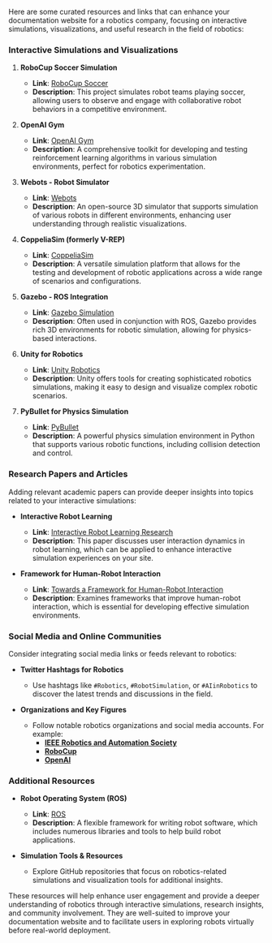 Here are some curated resources and links that can enhance your documentation website for a robotics company, focusing on interactive simulations, visualizations, and useful research in the field of robotics:

### Interactive Simulations and Visualizations

1. **RoboCup Soccer Simulation**  
   - **Link**: [RoboCup Soccer](https://robocup.org/robocup-soccer/)  
   - **Description**: This project simulates robot teams playing soccer, allowing users to observe and engage with collaborative robot behaviors in a competitive environment.

2. **OpenAI Gym**  
   - **Link**: [OpenAI Gym](https://gym.openai.com/)  
   - **Description**: A comprehensive toolkit for developing and testing reinforcement learning algorithms in various simulation environments, perfect for robotics experimentation.

3. **Webots - Robot Simulator**  
   - **Link**: [Webots](https://cyberbotics.com/)  
   - **Description**: An open-source 3D simulator that supports simulation of various robots in different environments, enhancing user understanding through realistic visualizations.

4. **CoppeliaSim (formerly V-REP)**  
   - **Link**: [CoppeliaSim](https://www.coppeliarobotics.com/)  
   - **Description**: A versatile simulation platform that allows for the testing and development of robotic applications across a wide range of scenarios and configurations.

5. **Gazebo - ROS Integration**  
   - **Link**: [Gazebo Simulation](http://gazebosim.org/)  
   - **Description**: Often used in conjunction with ROS, Gazebo provides rich 3D environments for robotic simulation, allowing for physics-based interactions.

6. **Unity for Robotics**  
   - **Link**: [Unity Robotics](https://unity.com/solutions/robotics)  
   - **Description**: Unity offers tools for creating sophisticated robotics simulations, making it easy to design and visualize complex robotic scenarios.

7. **PyBullet for Physics Simulation**  
   - **Link**: [PyBullet](https://pybullet.org/wordpress/)  
   - **Description**: A powerful physics simulation environment in Python that supports various robotic functions, including collision detection and control.

### Research Papers and Articles

Adding relevant academic papers can provide deeper insights into topics related to your interactive simulations:

- **Interactive Robot Learning**  
  - **Link**: [Interactive Robot Learning Research](https://www.sciencedirect.com/science/article/pii/S0957417420307150)  
  - **Description**: This paper discusses user interaction dynamics in robot learning, which can be applied to enhance interactive simulation experiences on your site.

- **Framework for Human-Robot Interaction**  
  - **Link**: [Towards a Framework for Human-Robot Interaction](https://link.springer.com/chapter/10.1007/978-3-030-14557-2_3)  
  - **Description**: Examines frameworks that improve human-robot interaction, which is essential for developing effective simulation environments.

### Social Media and Online Communities

Consider integrating social media links or feeds relevant to robotics:

- **Twitter Hashtags for Robotics**  
   - Use hashtags like `#Robotics`, `#RobotSimulation`, or `#AIinRobotics` to discover the latest trends and discussions in the field.

- **Organizations and Key Figures**  
   - Follow notable robotics organizations and social media accounts. For example:
     - **[IEEE Robotics and Automation Society](https://twitter.com/ieeeRAS)**
     - **[RoboCup](https://twitter.com/RoboCup)**
     - **[OpenAI](https://twitter.com/OpenAI)**

### Additional Resources

- **Robot Operating System (ROS)**  
   - **Link**: [ROS](https://www.ros.org/)  
   - **Description**: A flexible framework for writing robot software, which includes numerous libraries and tools to help build robot applications.

- **Simulation Tools & Resources**  
   - Explore GitHub repositories that focus on robotics-related simulations and visualization tools for additional insights.

These resources will help enhance user engagement and provide a deeper understanding of robotics through interactive simulations, research insights, and community involvement. They are well-suited to improve your documentation website and to facilitate users in exploring robots virtually before real-world deployment.
